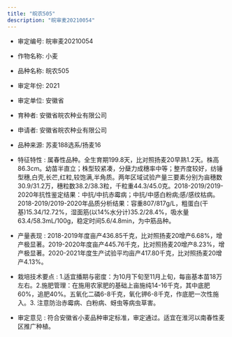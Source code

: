 ```yaml
---
title: "皖农505"
description: "皖审麦20210054"
---
```

* 审定编号:  皖审麦20210054

*  作物名称:  小麦

*  品种名称:  皖农505

*  审定年份:  2021

*  审定单位:  安徽省

* 育种者:  安徽省皖农种业有限公司

*  申请者:  安徽省皖农种业有限公司

*  品种来源:  苏麦188选系/扬麦16

*  特征特性 : 
属春性品种。全生育期199.8天，比对照扬麦20早熟1.2天。株高86.3cm。幼苗半直立；株型较紧凑，分蘖力成穗率中等；整齐度较好，纺锤型穗,白壳,长芒,红粒,较饱满,半角质。两年区域试验产量三要素分别为亩穗数30.9/31.2万，穗粒数38.2/38.3粒，千粒重44.3/45.0克。2018-2019/2019-2020年抗性鉴定结果：中抗/中抗赤霉病；中抗/中感白粉病;感/感纹枯病。2018-2019/2019-2020年品质分析结果：容重807/817g/L，粗蛋白(干基)15.34/12.72%，湿面筋(以14%水分计)35.2/28.4%，吸水量63.4/58.3mL/100g，稳定时间5.6/4.8min，为中筋品种。
 
*  产量表现 : 
2018-2019年度亩产436.85千克，比对照扬麦20增产6.68%，增产极显著。2019-2020年度亩产445.76千克，比对照扬麦20增产8.23%，增产极显著。2020-2021年度生产试验平均亩产417.80千克，比对照扬麦20增产4.13%。

*  栽培技术要点 : 
1.适宜播期与密度：为10月下旬至11月上旬，每亩基本苗18万左右。2.施肥管理：在施用农家肥的基础上亩施纯14-16千克，其中底肥60%，追肥40%。五氧化二磷6-8千克，氧化钾6-8千克，作底肥一次性施入。3. 注意防治赤霉病、白粉病、蚜虫等病虫草害。

*  审定意见 : 
符合安徽省小麦品种审定标准，审定通过。适宜在淮河以南春性麦区推广种植。
